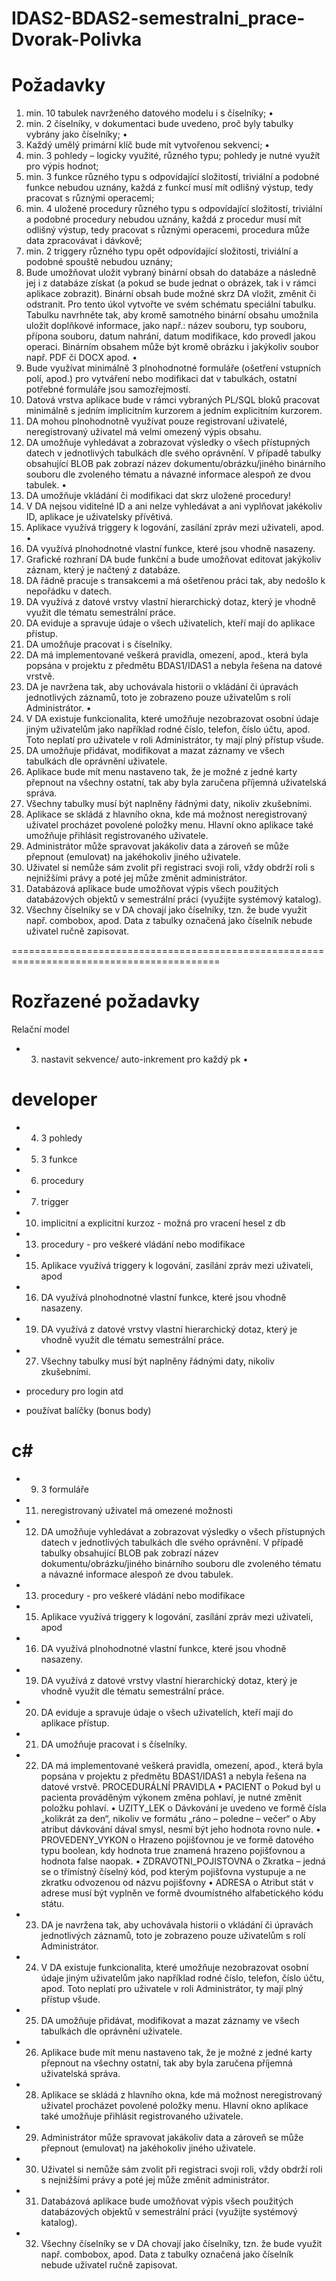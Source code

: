 # IDAS2-BDAS2-semestralni_prace-Dvorak-Polivka
# Požadavky
1. min. 10 tabulek navrženého datového modelu i s číselníky; •
2. min. 2 číselníky, v dokumentaci bude uvedeno, proč byly tabulky vybrány jako číselníky; •
3. Každý umělý primární klíč bude mít vytvořenou sekvenci; •
4. min. 3 pohledy – logicky využité, různého typu; pohledy je nutné využít pro výpis hodnot;
5. min. 3 funkce různého typu s odpovídající složitostí, triviální a podobné funkce nebudou uznány, každá z funkcí musí mít odlišný výstup, tedy pracovat s různými operacemi;
6. min. 4 uložené procedury různého typu s odpovídající složitostí, triviální a podobné procedury nebudou uznány, každá z procedur musí mít odlišný výstup, tedy pracovat s různými operacemi, procedura může data zpracovávat i dávkově; 
7. min. 2 triggery různého typu opět odpovídající složitostí, triviální a podobné spouště nebudou uznány;
8. Bude umožňovat uložit vybraný binární obsah do databáze a následně jej i z databáze získat (a pokud se bude jednat o obrázek, tak i v rámci aplikace zobrazit). Binární obsah bude možné skrz DA vložit, změnit či odstranit. Pro tento úkol vytvořte ve svém schématu speciální tabulku. Tabulku navrhněte tak, aby kromě samotného binární obsahu umožnila uložit doplňkové informace, jako např.: název souboru, typ souboru, přípona souboru, datum nahrání, datum modifikace, kdo provedl jakou operaci. Binárním obsahem může být kromě obrázku i jakýkoliv soubor např. PDF či DOCX apod. •
9. Bude využívat minimálně 3 plnohodnotné formuláře (ošetření vstupních polí, apod.) pro vytváření nebo modifikaci dat v tabulkách, ostatní potřebné formuláře jsou samozřejmostí. 
10. Datová vrstva aplikace bude v rámci vybraných PL/SQL bloků pracovat minimálně s jedním implicitním kurzorem a jedním explicitním kurzorem.
11. DA mohou plnohodnotně využívat pouze registrovaní uživatelé, neregistrovaný uživatel má velmi omezený výpis obsahu.
12. DA umožňuje vyhledávat a zobrazovat výsledky o všech přístupných datech v jednotlivých tabulkách dle svého oprávnění. V případě tabulky obsahující BLOB pak zobrazí název dokumentu/obrázku/jiného binárního souboru dle zvoleného tématu a návazné informace alespoň ze dvou tabulek.  •
13. DA umožňuje vkládání či modifikaci dat skrz uložené procedury! 
14. V DA nejsou viditelné ID a ani nelze vyhledávat a ani vyplňovat jakékoliv ID, aplikace je uživatelsky přívětivá.
15. Aplikace využívá triggery k logování, zasílání zpráv mezi uživateli, apod.  •
16. DA využívá plnohodnotné vlastní funkce, které jsou vhodně nasazeny.
17. Grafické rozhraní DA bude funkční a bude umožňovat editovat jakýkoliv záznam, který je načtený z databáze.
18. DA řádně pracuje s transakcemi a má ošetřenou práci tak, aby nedošlo k nepořádku v datech.
19. DA využívá z datové vrstvy vlastní hierarchický dotaz, který je vhodně využit dle tématu semestrální práce.
20. DA eviduje a spravuje údaje o všech uživatelích, kteří mají do aplikace přístup.
21. DA umožňuje pracovat i s číselníky.
22. DA má implementované veškerá pravidla, omezení, apod., která byla popsána v projektu z předmětu BDAS1/IDAS1 a nebyla řešena na datové vrstvě.
23. DA je navržena tak, aby uchovávala historii o vkládání či úpravách jednotlivých záznamů, toto je zobrazeno pouze uživatelům s rolí Administrátor.  •
24. V DA existuje funkcionalita, které umožňuje nezobrazovat osobní údaje jiným uživatelům jako například rodné číslo, telefon, číslo účtu, apod. Toto neplatí pro uživatele v roli Administrátor, ty mají plný přístup všude.
25. DA umožňuje přidávat, modifikovat a mazat záznamy ve všech tabulkách dle oprávnění uživatele.
26. Aplikace bude mít menu nastaveno tak, že je možné z jedné karty přepnout na všechny ostatní, tak aby byla zaručena příjemná uživatelská správa.
27. Všechny tabulky musí být naplněny řádnými daty, nikoliv zkušebními.
28. Aplikace se skládá z hlavního okna, kde má možnost neregistrovaný uživatel procházet povolené položky menu. Hlavní okno aplikace také umožňuje přihlásit registrovaného uživatele.
29. Administrátor může spravovat jakákoliv data a zároveň se může přepnout (emulovat) na jakéhokoliv jiného uživatele.
30. Uživatel si nemůže sám zvolit při registraci svoji roli, vždy obdrží roli s nejnižšími právy a poté jej může změnit administrátor.
31. Databázová aplikace bude umožňovat výpis všech použitých databázových objektů  v semestrální práci (využijte systémový katalog).
32. Všechny číselníky se v DA chovají jako číselníky, tzn. že bude využit např. combobox, apod. Data z tabulky označená jako číselník nebude uživatel ručně zapisovat.

==========================================================================================
# Rozřazené požadavky
Relační model
- 3. nastavit sekvence/ auto-inkrement pro každý pk •

# developer
- 4. 3 pohledy 
- 5. 3 funkce
- 6. procedury
- 7. trigger
- 10. implicitní a explicitní kurzoz - možná pro vracení hesel z db 
- 13. procedury - pro veškeré vládání nebo modifikace
- 15. Aplikace využívá triggery k logování, zasílání zpráv mezi uživateli, apod
- 16. DA využívá plnohodnotné vlastní funkce, které jsou vhodně nasazeny.
- 19. DA využívá z datové vrstvy vlastní hierarchický dotaz, který je vhodně využit dle tématu semestrální práce.
- 27. Všechny tabulky musí být naplněny řádnými daty, nikoliv zkušebními.
 
- procedury pro login atd
- používat balíčky (bonus body)

# c#
- 9. 3 formuláře
- 11. neregistrovaný uživatel má omezené možnosti
- 12. DA umožňuje vyhledávat a zobrazovat výsledky o všech přístupných datech v jednotlivých tabulkách dle svého oprávnění. V případě tabulky obsahující BLOB pak zobrazí název dokumentu/obrázku/jiného binárního souboru dle zvoleného tématu a návazné informace alespoň ze dvou tabulek.
- 13. procedury - pro veškeré vládání nebo modifikace
- 15. Aplikace využívá triggery k logování, zasílání zpráv mezi uživateli, apod
- 16. DA využívá plnohodnotné vlastní funkce, které jsou vhodně nasazeny.
- 19. DA využívá z datové vrstvy vlastní hierarchický dotaz, který je vhodně využit dle tématu semestrální práce.
- 20. DA eviduje a spravuje údaje o všech uživatelích, kteří mají do aplikace přístup.
- 21. DA umožňuje pracovat i s číselníky.
- 22. DA má implementované veškerá pravidla, omezení, apod., která byla popsána v projektu z předmětu BDAS1/IDAS1 a nebyla řešena na datové vrstvě.
	PROCEDURÁLNÍ PRAVIDLA
	•	PACIENT
		o	Pokud byl u pacienta prováděným výkonem změna pohlaví, je nutné změnit položku pohlaví.
	•	UZITY_LEK
		o	Dávkování je uvedeno ve formě čísla „kolikrát za den“, nikoliv ve formátu „ráno – poledne – večer“
		o	Aby atribut dávkování dával smysl, nesmí být jeho hodnota rovno nule.
	•	PROVEDENY_VYKON
		o	Hrazeno pojišťovnou je ve formě datového typu boolean, kdy hodnota true znamená hrazeno pojišťovnou a hodnota false naopak.
	•	ZDRAVOTNI_POJISTOVNA
		o	Zkratka – jedná se o třímístný číselný kód, pod kterým pojišťovna vystupuje a ne zkratku odvozenou od názvu pojišťovny
	•	ADRESA
		o	Atribut stát v adrese musí být vyplněn ve formě dvoumístného alfabetického kódu státu.
- 23. DA je navržena tak, aby uchovávala historii o vkládání či úpravách jednotlivých záznamů, toto je zobrazeno pouze uživatelům s rolí Administrátor.
- 24. V DA existuje funkcionalita, které umožňuje nezobrazovat osobní údaje jiným uživatelům jako například rodné číslo, telefon, číslo účtu, apod. Toto neplatí pro uživatele v roli Administrátor, ty mají plný přístup všude.
- 25. DA umožňuje přidávat, modifikovat a mazat záznamy ve všech tabulkách dle oprávnění uživatele.
- 26. Aplikace bude mít menu nastaveno tak, že je možné z jedné karty přepnout na všechny ostatní, tak aby byla zaručena příjemná uživatelská správa.
- 28. Aplikace se skládá z hlavního okna, kde má možnost neregistrovaný uživatel procházet povolené položky menu. Hlavní okno aplikace také umožňuje přihlásit registrovaného uživatele.
- 29. Administrátor může spravovat jakákoliv data a zároveň se může přepnout (emulovat) na jakéhokoliv jiného uživatele.
- 30. Uživatel si nemůže sám zvolit při registraci svoji roli, vždy obdrží roli s nejnižšími právy a poté jej může změnit administrátor.
- 31. Databázová aplikace bude umožňovat výpis všech použitých databázových objektů  v semestrální práci (využijte systémový katalog).
- 32. Všechny číselníky se v DA chovají jako číselníky, tzn. že bude využit např. combobox, apod. Data z tabulky označená jako číselník nebude uživatel ručně zapisovat.
